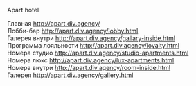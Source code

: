 Apart hotel

Главная http://apart.div.agency/ <br>
Лобби-бар http://apart.div.agency/lobby.html <br>
Галерея внутри http://apart.div.agency/gallary-inside.html <br>
Программа лояльности http://apart.div.agency/loyalty.html <br>
Номера студио http://apart.div.agency/studio-apartments.html <br>
Номера люкс http://apart.div.agency/lux-apartments.html <br>
Номера внутри http://apart.div.agency/room-inside.html <br>
Галерея http://apart.div.agency/gallery.html <br>